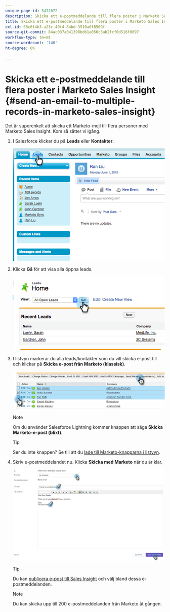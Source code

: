 ```yaml
---
unique-page-id: 5472672
description: Skicka ett e-postmeddelande till flera poster i Marketo Sales Insight - Marketo Docs - produktdokumentation
title: Skicka ett e-postmeddelande till flera poster i Marketo Sales Insight
exl-id: 65c6f4b3-a23c-40f4-84bd-3510a0f8509f
source-git-commit: 84ac037a041398bdb1a056c3ab2fcf0d516f0097
workflow-type: tm+mt
source-wordcount: '148'
ht-degree: 0%

---
```


# Skicka ett e-postmeddelande till flera poster i Marketo Sales Insight {#send-an-email-to-multiple-records-in-marketo-sales-insight}

Det är superenkelt att skicka ett Marketo-mejl till flera personer med Marketo Sales Insight. Kom så sätter vi igång.

1. I Salesforce klickar du på **Leads** eller **Kontakter**.

   ![](assets/image2015-6-1-14-3a40-3a35.png)

1. Klicka **Gå** för att visa alla öppna leads.

   ![](assets/image2015-6-1-14-3a41-3a42.png)

1. I listvyn markerar du alla leads/kontakter som du vill skicka e-post till och klickar på **Skicka e-post från Marketo (klassisk)**.

   ![](assets/three.png)

   >[!NOTE]
   >
   >Om du använder Salesforce Lightning kommer knappen att säga **Skicka Marketo-e-post (blixt)**.

   >[!TIP]
   >
   >Ser du inte knappen? Se till att du [lade till Marketo-knapparna i listvyn](/help/marketo/product-docs/marketo-sales-insight/msi-for-salesforce/configuration/add-bulk-action-buttons-to-salesforce-classic.md).

1. Skriv e-postmeddelandet nu. Klicka **Skicka med Marketo** när du är klar.

   ![](assets/four.png)

   >[!TIP]
   >
   >Du kan [publicera e-post till Sales Insight](/help/marketo/product-docs/marketo-sales-insight/msi-for-salesforce/features/actions-in-the-msi-panel/send-marketo-email/publish-an-email-to-sales-insight.md) och välj bland dessa e-postmeddelanden.

   >[!NOTE]
   >
   >Du kan skicka upp till 200 e-postmeddelanden från Marketo åt gången.
